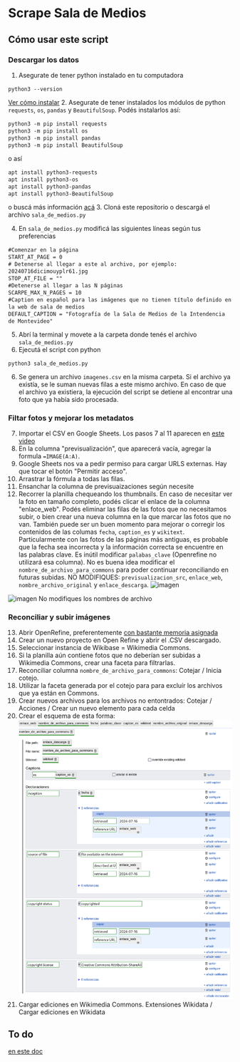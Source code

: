 # Scrape Sala de Medios
## Cómo usar este script
### Descargar los datos
1. Asegurate de tener python instalado en tu computadora
```
python3 --version
```
[Ver cómo instalar](https://www.python.org/downloads/)
2. Asegurate de tener instalados los módulos de python `requests`, `os`, `pandas` y `BeautifulSoup`. Podés instalarlos así:
```
python3 -m pip install requests
python3 -m pip install os
python3 -m pip install pandas
python3 -m pip install BeautifulSoup
```
o así
```
apt install python3-requests
apt install python3-os
apt install python3-pandas
apt install python3-BeautifulSoup
```
o buscá más información [acá](https://docs.python.org/3/installing/index.html)
3. Cloná este repositorio o descargá el archivo `sala_de_medios.py`

4. En `sala_de_medios.py` modificá las siguientes líneas según tus preferencias
```
#Comenzar en la página
START_AT_PAGE = 0
# Detenerse al llegar a este al archivo, por ejemplo: 20240716dicimouyplr61.jpg
STOP_AT_FILE = ""
#Detenerse al llegar a las N páginas
SCARPE_MAX_N_PAGES = 10
#Caption en español para las imágenes que no tienen título definido en la web de sala de medios
DEFAULT_CAPTION = "Fotografía de la Sala de Medios de la Intendencia de Montevideo"
```
5. Abrí la terminal y movete a la carpeta donde tenés el archivo `sala_de_medios.py`
6. Ejecutá el script con python
```
python3 sala_de_medios.py
```
6. Se genera un archivo `imagenes.csv` en la misma carpeta. Si el archivo ya existía, se le suman nuevas filas a este mismo archivo. En caso de que el archivo ya existiera, la ejecución del script se detiene al encontrar una foto que ya había sido procesada.
### Filtar fotos y mejorar los metadatos
7. Importar el CSV en Google Sheets. Los pasos 7 al 11 aparecen en [este video](https://drive.google.com/file/d/1Htg9Gv3I7LKEqXcqtvO664k5Dy2r5yJ4/view?usp=sharing)
8. En la columna "previsualización", que aparecerá vacía, agregar la formula `=IMAGE(A:A)`.
9. Google Sheets nos va a pedir permiso para cargar URLS externas. Hay que tocar el botón "Permitir acceso".
10. Arrastrar la fórmula a todas las filas.
11. Ensanchar la columna de previsuaizaciones según necesite
12. Recorrer la planilla chequeando los thumbnails. En caso de necesitar ver la foto en tamaño completo, podés clicar el enlace de la columna "enlace_web". Podés eliminar las filas de las fotos que no necesitamos subir, o bien crear una nueva columna en la que marcar las fotos que no van. También puede ser un buen momento para mejorar o corregir los contenidos de las columas `fecha`, `caption_es` y `wikitext`. Particularmente con las fotos de las páginas más antiguas, es probable que la fecha sea incorrecta y la información correcta se encuentre en las palabras clave. Es inútil modificar `palabas_clave` (Openrefine no utilizará esa columna). No es buena idea modificar el `nombre_de_archivo_para_commons` para poder continuar reconciliando en futuras subidas. NO MODIFIQUES: `previsualizacion_src`, `enlace_web`, `nombre_archivo_original` y `enlace_descarga`.
![imagen](https://github.com/user-attachments/assets/ff3eabe2-41c7-4cce-b715-ccb8101499ab)

![imagen](https://github.com/user-attachments/assets/cc46d841-8fd2-4d7c-ae54-5baa91404385)
No modifiques los nombres de archivo
### Reconciliar y subir imágenes
13. Abrir OpenRefine, preferentemente [con bastante memoria asignada](https://openrefine.org/docs/manual/installing#increasing-memory-allocation)
14. Crear un nuevo proyecto en Open Refine y abrir el .CSV descargado.
15. Seleccionar instancia de Wikibase = Wikimedia Commons.
16. Si la planilla aún contiene fotos que no deberían ser subidas a Wikimedia Commons, crear una faceta para filtrarlas.
17. Reconciliar columna `nombre_de_archivo_para_commons`: Cotejar / Inicia cotejo.
18. Utilizar la faceta generada por el cotejo para para excluír los archivos que ya están en Commons.
19. Crear nuevos archivos para los archivos no entontrados: Cotejar / Acciones / Crear un nuevo elemento para cada celda
20. Crear el esquema de esta forma:
![esquema](readme-esquema.png)
21. Cargar ediciones en Wikimedia Commons. Extensiones Wikidata / Cargar ediciones en Wikidata
## To do
[en este doc](https://docs.google.com/document/d/1at_0rbG2jGkm4pLKOaLI98anqZWGFZfCr8gW1YfLqw8/edit#heading=h.7xnc92h81px)
